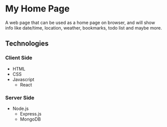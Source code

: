 # My Home Page
A web page that can be used as a home page on browser, and will show info like date/time, location, weather, bookmarks, todo list and maybe more.

## Technologies

### Client Side
* HTML
* CSS
* Javascript
    * React

### Server Side
* Node.js
    * Express.js
    * MongoDB
